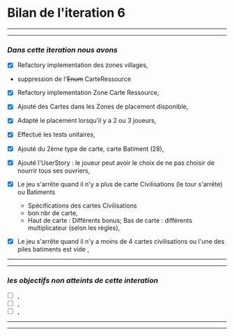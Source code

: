 # Bilan de l'iteration 6

---
---
 ###  *Dans cette iteration nous avons*
 
* [x] Refactory implementation des zones villages,
 - suppression de l'~~Enum~~ CarteRessource
 
* [x] Refactory implementation Zone Carte Ressource,
  
* [x] Ajouté des Cartes dans les Zones de placement disponible,

* [x] Adapté le placement lorsqu’il y a 2 ou 3 joueurs,

* [x] Effectué les tests unitaires,

* [x] Ajouté du 2ème type de carte, carte Batiment (28),

* [x] Ajouté l'UserStory : le joueur peut avoir le choix de ne pas choisir de nourrir tous ses ouvriers,
  
* [x] Le jeu s'arrête quand il n'y a plus de carte Civilisations (le tour s'arrête) ou Batiments
  - Spécifications des cartes Civilisations
  - bon nbr de carte,
  - Haut de carte : Différents bonus; Bas de carte : différents multiplicateur (selon les règles),
  
* [x] Le jeu s'arrête quand il n'y a moins de 4 cartes civilisations ou l'une des piles batiments est vide ,
 
 ---
 ---
  ### *les objectifs non atteints de cette interation*
 
* [ ] ,
* [ ] ,
* [ ] ,

---
***

